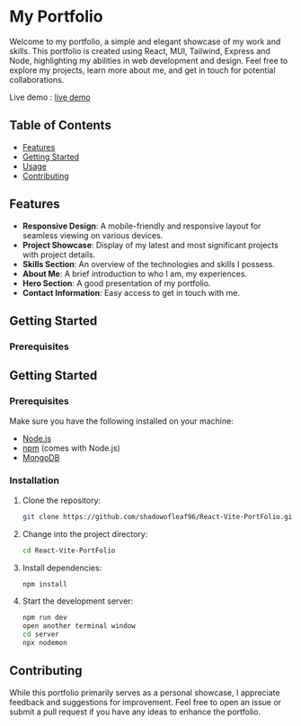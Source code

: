 # My Portfolio

Welcome to my portfolio, a simple and elegant showcase of my work and skills. This portfolio is created using React, MUI, Tailwind, Express and Node, highlighting my abilities in web development and design. Feel free to explore my projects, learn more about me, and get in touch for potential collaborations.

Live demo : [live demo](https://new-portfolio-z3hb.onrender.com/)

## Table of Contents

- [Features](#features)
- [Getting Started](#getting-started)
- [Usage](#usage)
- [Contributing](#contributing)

## Features

- **Responsive Design**: A mobile-friendly and responsive layout for seamless viewing on various devices.
- **Project Showcase**: Display of my latest and most significant projects with project details.
- **Skills Section**: An overview of the technologies and skills I possess.
- **About Me**: A brief introduction to who I am, my experiences.
- **Hero Section**: A good presentation of my portfolio.
- **Contact Information**: Easy access to get in touch with me.

## Getting Started

### Prerequisites

## Getting Started

### Prerequisites

Make sure you have the following installed on your machine:

- [Node.js](https://nodejs.org/)
- [npm](https://www.npmjs.com/) (comes with Node.js)
- [MongoDB](https://www.mongodb.com/try/download/community)

### Installation

1. Clone the repository:

   ```bash
   git clone https://github.com/shadowofleaf96/React-Vite-PortFolio.git
   ```

2. Change into the project directory:

   ```bash
   cd React-Vite-PortFolio
   ```

3. Install dependencies:

   ```bash
   npm install
   ```
   

6. Start the development server:

   ```bash
   npm run dev
   open another terminal window
   cd server
   npx nodemon
   ```

## Contributing

While this portfolio primarily serves as a personal showcase, I appreciate feedback and suggestions for improvement. Feel free to open an issue or submit a pull request if you have any ideas to enhance the portfolio.
